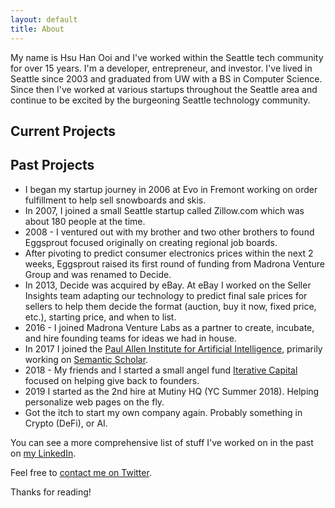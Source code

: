 ```yaml
---
layout: default
title: About
---
```


My name is Hsu Han Ooi and I've worked within the Seattle tech community for over 15 years. I'm a developer, entrepreneur, and investor. I've lived in Seattle since 2003 and graduated from UW with a BS in Computer Science. Since then I've worked at various startups throughout the Seattle area and continue to be excited by the burgeoning Seattle technology community.

## Current Projects


## Past Projects

* I began my startup journey in 2006 at Evo in Fremont working on order fulfillment to help sell snowboards and skis.
* In 2007, I joined a small Seattle startup called Zillow.com which was about 180 people at the time.
* 2008 - I ventured out with my brother and two other brothers to found Eggsprout focused originally on creating regional job boards.
* After pivoting to predict consumer electronics prices within the next 2 weeks, Eggsprout raised its first round of funding from Madrona Venture Group and was renamed to Decide.
* In 2013, Decide was acquired by eBay. At eBay I worked on the Seller Insights team adapting our technology to predict final sale prices for sellers to help them decide the format (auction, buy it now, fixed price, etc.), starting price, and when to list.
* 2016 - I joined Madrona Venture Labs as a partner to create, incubate, and hire founding teams for ideas we had in house.
* In 2017 I joined the [Paul Allen Institute for Artificial Intelligence](https://allenai.org/index.html), primarily working on [Semantic Scholar](https://www.semanticscholar.org).
* 2018 - My friends and I started a small angel fund [Iterative Capital](https://iterative.vc) focused on helping give back to founders.
* 2019 I started as the 2nd hire at Mutiny HQ (YC Summer 2018). Helping personalize web pages on the fly.
* Got the itch to start my own company again. Probably something in Crypto (DeFi), or AI. 

You can see a more comprehensive list of stuff I've worked on in the past on [my LinkedIn](https://www.linkedin.com/in/hsuhanooi).

Feel free to [contact me on Twitter](https://twitter.com/hsuhanooi).

Thanks for reading!
